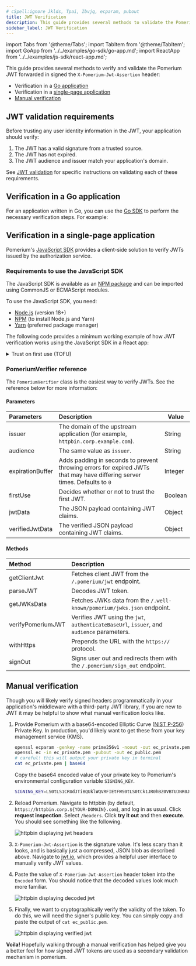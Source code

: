 ```yaml
---
# cSpell:ignore Jklds, Tpai, Ibvjq, ecparam, pubout
title: JWT Verification
description: This guide provides several methods to validate the Pomerium JWT in an upstream application.
sidebar_label: JWT Verification
---
```


import Tabs from '@theme/Tabs'; import TabItem from '@theme/TabItem'; import GoApp from '../../examples/go-sdk/go-app.md'; import ReactApp from '../../examples/js-sdk/react-app.md';

This guide provides several methods to verify and validate the Pomerium JWT forwarded in signed the `X-Pomerium-Jwt-Assertion` header:

- Verification in a [Go application](#verification-in-a-go-application)
- Verification in a [single-page application](#verification-in-a-single-page-application)
- [Manual verification](#manual-verification)

## JWT validation requirements

Before trusting any user identity information in the JWT, your application should verify:

1. The JWT has a valid signature from a trusted source.
2. The JWT has not expired.
3. The JWT audience and issuer match your application's domain.

See [JWT validation](/docs/capabilities/getting-users-identity#jwt-validation) for specific instructions on validating each of these requirements.

## Verification in a Go application

For an application written in Go, you can use the [Go SDK](https://github.com/pomerium/sdk-go) to perform the necessary verification steps. For example:

<GoApp />

## Verification in a single-page application

Pomerium's [JavaScript SDK](https://github.com/pomerium/js-sdk) provides a client-side solution to verify JWTs issued by the authorization service.

### Requirements to use the JavaScript SDK

The JavaScript SDK is available as an [NPM package](https://www.npmjs.com/package/@pomerium/js-sdk) and can be imported using CommonJS or ECMAScript modules.

To use the JavaScript SDK, you need:

- [Node.js](https://nodejs.org/en/download/) (version 18+)
- [NPM](https://www.npmjs.com/) (to install Node.js and Yarn)
- [Yarn](https://classic.yarnpkg.com/lang/en/docs/install/#mac-stable) (preferred package manager)

The following code provides a minimum working example of how JWT verification works using the JavaScript SDK in a React app:

<ReactApp />

<details>
  <summary>Trust on first use (TOFU)</summary>
  <div>

The `issuer` and `audience` parameters are optional. If you don’t define them, `PomeriumVerifier` applies `firstUse` by default to the JWT provided by the identity provider. `PomeriumVerifier` verifies subsequent requests with these claims.

If you define the `issuer` and `audience` parameters, `PomeriumVerifier` verifies their values against the claims provided by the identity provider.

The `issuer` and `audience` parameters should both be set to the domain of the **upstream application** without the prefixed protocol (for example, `httpbin.corp.example.com`).

<b>Note:</b> We strongly recommend that you explicitly define the expected issuer and audience claims. Relying on a TOFU policy is dangerous in ephemeral serverless environments (such as AWS Lamda or Cloud Run), where applications are typically short-lived. 

  </div>
</details>

### PomeriumVerifier reference

The `PomeriumVerifier` class is the easiest way to verify JWTs. See the reference below for more information:

#### Parameters

| Parameters | Description | Value |
| :-- | :-- | --- |
| issuer | The domain of the upstream application (for example, `httpbin.corp.example.com`). | String |
| audience | The same value as `issuer`. | String |
| expirationBuffer | Adds padding in seconds to prevent throwing errors for expired JWTs that may have differing server times. Defaults to `0` | Integer |
| firstUse | Decides whether or not to trust the first JWT. | Boolean |
| jwtData | The JSON payload containing JWT claims. | Object |
| verifiedJwtData | The verified JSON payload containing JWT claims. | Object |

#### Methods

| Method | Description |
| :-- | :-- |
| getClientJwt | Fetches client JWT from the `/.pomerium/jwt` endpoint. |
| parseJWT | Decodes JWT token. |
| getJWKsData | Fetches JWKs data from the `/.well-known/pomerium/jwks.json` endpoint. |
| verifyPomeriumJWT | Verifies JWT using the `jwt`, `authenticateBaseUrl`, `issuer`, and `audience` parameters. |
| withHttps | Prepends the URL with the `https://` protocol. |
| signOut | Signs user out and redirects them with the `/.pomerium/sign_out` endpoint. |

## Manual verification

Though you will likely verify signed headers programmatically in your application's middleware with a third-party JWT library, if you are new to JWT it may be helpful to show what manual verification looks like.

1. Provide Pomerium with a base64-encoded Elliptic Curve ([NIST P-256](https://csrc.nist.gov/csrc/media/events/)) Private Key. In production, you'd likely want to get these from your key management service (KMS).

   ```bash
   openssl ecparam -genkey -name prime256v1 -noout -out ec_private.pem
   openssl ec -in ec_private.pem -pubout -out ec_public.pem
   # careful! this will output your private key in terminal
   cat ec_private.pem | base64
   ```

   Copy the base64 encoded value of your private key to Pomerium's environmental configuration variable `SIGNING_KEY`.

   ```bash
   SIGNING_KEY=LS0tLS1CRUdJTiBQUklWQVRFIEtFWS0tLS0tCk1JR0hBZ0VBTUJNR0J5cUdTTTQ5QWdFR0NDcUdTTTQ5QXdFSEJHMHdhd0lCQVFRZzBQdk1VeVZGeWxTbGZ3eDgKSDBxMUVyOHZlOXBnY3ZzNkV6ZnR5OHlxNnFLaFJBTkNBQVM5ZC96TC9aSXd5ZGQ1RXZMb0xGMytHblVIUS9wdQpQaU45NDV1Y1RpTFRqMDhZalo3U0NJV2JHc2tiK0RIMzJ2aUc2KzRnb0FvWlFUM1R6b2kzRVl6OAotLS0tLUVORCBQUklWQVRFIEtFWS0tLS0tCg==
   ```

1. Reload Pomerium. Navigate to httpbin (by default, `https://httpbin.corp.${YOUR-DOMAIN}.com`), and log in as usual. Click **request inspection**. Select `/headers`. Click **try it out** and then **execute**. You should see something like the following.

   ![httpbin displaying jwt headers](./img/jwt/inspect-headers.png)

1. `X-Pomerium-Jwt-Assertion` is the signature value. It's less scary than it looks, and is basically just a compressed, JSON blob as described above. Navigate to [jwt.io](https://jwt.io/), which provides a helpful user interface to manually verify JWT values.

1. Paste the value of `X-Pomerium-Jwt-Assertion` header token into the `Encoded` form. You should notice that the decoded values look much more familiar.

   ![httpbin displaying decoded jwt](./img/jwt/verifying-headers-1.png)

1. Finally, we want to cryptographically verify the validity of the token. To do this, we will need the signer's public key. You can simply copy and paste the output of `cat ec_public.pem`.

   ![httpbin displaying verified jwt](./img/jwt/jwt-payload.png)

**Voila!** Hopefully walking through a manual verification has helped give you a better feel for how signed JWT tokens are used as a secondary validation mechanism in pomerium.
